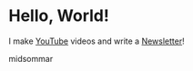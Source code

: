 # Hello, World!

I make [YouTube](https://youtube.com/@fabianfrankwerner) videos and write a [Newsletter](https://fabianfrankwerner.com/newsletter)!

midsommar
